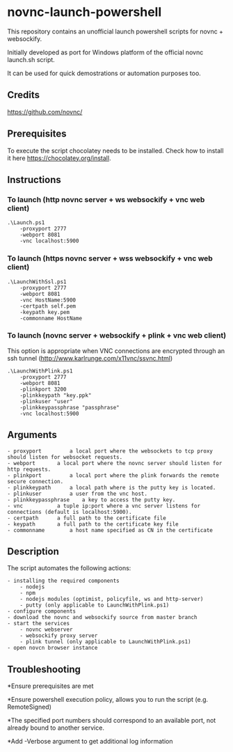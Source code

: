 # novnc-launch-powershell
This repository contains an unofficial launch powershell scripts for novnc + websockify.

Initially developed as port for Windows platform of the official novnc launch.sh script.

It can be used for quick demostrations or automation purposes too.

## Credits
https://github.com/novnc/

## Prerequisites
To execute the script chocolatey needs to be installed. Check how to install it here https://chocolatey.org/install.

## Instructions
### To launch (http novnc server + ws websockify + vnc web client)

	.\Launch.ps1
		-proxyport 2777
		-webport 8081
		-vnc localhost:5900
### To launch (https novnc server + wss websockify + vnc web client)

	.\LaunchWithSsl.ps1 
		-proxyport 2777
		-webport 8081
		-vnc HostName:5900
		-certpath self.pem
		-keypath key.pem
		-commonname HostName
		
### To launch (novnc server + websockify + plink + vnc web client)
This option is appropriate when VNC connections are encrypted through an ssh tunnel (http://www.karlrunge.com/x11vnc/ssvnc.html)

	.\LaunchWithPlink.ps1
		-proxyport 2777
		-webport 8081
		-plinkport 3200
		-plinkkeypath "key.ppk"
		-plinkuser "user"
		-plinkkeypassphrase "passphrase"
		-vnc localhost:5900                
	
## Arguments

	- proxyport 		a local port where the websockets to tcp proxy should listen for websocket requests.
	- webport 		a local port where the novnc server should listen for http requests.
	- plinkport 		a local port where the plink forwards the remote secure connection.
	- plinkkeypath	 	a local path where is the putty key is located.
	- plinkuser 		a user from the vnc host.
	- plinkkeypassphrase 	a key to access the putty key.
	- vnc 			a tuple ip:port where a vnc server listens for connections (default is localhost:5900).
	- certpath		a full path to the certificate file
	- keypath		a full path to the certificate key file
	- commonname		a host name specified as CN in the certificate

## Description
The script automates the following actions: 

	- installing the required components
		- nodejs
		- npm
		- nodejs modules (optimist, policyfile, ws and http-server)
		- putty (only applicable to LaunchWithPlink.ps1)
	- configure components
	- download the novnc and websockify source from master branch
	- start the services
		- novnc webserver
		- websockify proxy server
		- plink tunnel (only applicable to LaunchWithPlink.ps1)
	- open novcn browser instance
	
## Troubleshooting
*Ensure prerequisites are met

*Ensure powershell execution policy, allows you to run the script (e.g. RemoteSigned)

*The specified port numbers should correspond to an available port, not already bound to another service.

*Add -Verbose argument to get additional log information

